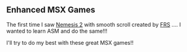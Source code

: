 ## Enhanced MSX Games

The first time I saw [Nemesis 2](https://www.youtube.com/watch?v=a13QWpZ1Cao) with smooth scroll created by [FRS](http://frs.badcoffee.info/) .... I wanted to learn ASM and do the same!!!

I'll try to do my best with these great MSX games!!
